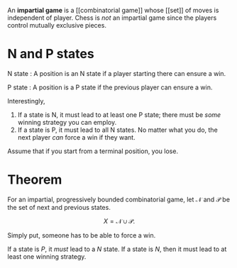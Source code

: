An **impartial game** is a [[combinatorial game]] whose [[set]] of moves is independent of player. Chess is _not_ an impartial game since the players control mutually exclusive pieces.

# N and P states

N state
: A position is an N state if a player starting there can ensure a win.

P state
: A position is a P state if the previous player can ensure a win.

Interestingly,

1. If a state is N, it must lead to at least one P state; there must be _some_ winning strategy you can employ.
2. If a state is P, it must lead to all N states. No matter what you do, the next player _can_ force a win if they want.


Assume that if you start from a terminal position, you lose.

# Theorem

For an impartial, progressively bounded combinatorial game, let $\mathscr{N}$ and $\mathscr{P}$ be the set of next and previous states.

$$
X = \mathscr{N} \cup \mathscr{P}.
$$

Simply put, someone has to be able to force a win.

If a state is $P$, it _must_ lead to a $N$ state. If a state is $N$, then it must lead to at least one winning strategy.